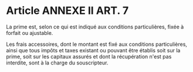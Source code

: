 # Article ANNEXE II ART. 7

La prime est, selon ce qui est indiqué aux conditions particulières, fixée à forfait ou ajustable.

Les frais accessoires, dont le montant est fixé aux conditions particulières, ainsi que tous impôts et taxes existant ou pouvant être établis soit sur la prime, soit sur les capitaux assurés et dont la récupération n'est pas interdite, sont à la charge du souscripteur.
